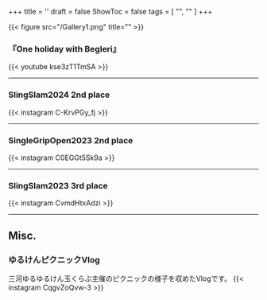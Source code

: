 +++
title = ''
draft = false
ShowToc = false
tags = [ "", "" ]
+++

{{< figure src="/Gallery1.png" title="" >}}

### 『One holiday with Begleri』
{{< youtube kse3zT1TmSA >}}

***
### SlingSlam2024 2nd place
{{< instagram C-KrvPGy_fj >}}

***

### SingleGripOpen2023 2nd place
{{< instagram C0EGGt5Sk9a >}}

*** 

### SlingSlam2023 3rd place
{{< instagram CvmdHtxAdzi >}}
***


## Misc.
### ゆるけんピクニックVlog
三河ゆるゆるけん玉くらぶ主催のピクニックの様子を収めたVlogです。
{{< instagram CqgvZoQvw-3 >}}